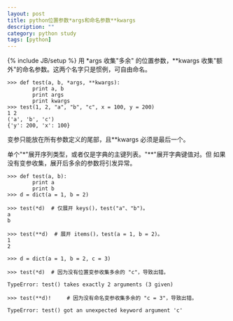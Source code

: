 ```yaml
---
layout: post
title: python位置参数*args和命名参数**kwargs
description: ""
category: python study
tags: [python]
---
```

{% include JB/setup %}
用 \*args 收集"多余"   的位置参数，\*\*kwargs 收集"额外"的命名参数。这两个名字只是惯例，可自由命名。

    >>> def test(a, b, *args, **kwargs):
            print a, b
            print args
            print kwargs
    >>> test(1, 2, "a", "b", "c", x = 100, y = 200)
    1 2
    ('a', 'b', 'c')
    {'y': 200, 'x': 100}

变参只能放在所有参数定义的尾部，且\*\*kwargs 必须是最后一个。

单个"\*"展开序列类型，或者仅是字典的主键列表。"\*\*"展开字典键值对。但
如果没有变参收集，展开后多余的参数将引发异常。

    >>> def test(a, b):
            print a
            print b
    >>> d = dict(a = 1, b = 2)
 
    >>> test(*d)  # 仅展开 keys()，test("a"、"b")。
    a
    b
 
    >>> test(**d)  # 展开 items()，test(a = 1, b = 2)。
    1
    2

    >>> d = dict(a = 1, b = 2, c = 3)
 
    >>> test(*d)  # 因为没有位置变参收集多余的 "c"，导致出错。
 
    TypeError: test() takes exactly 2 arguments (3 given)
 
    >>> test(**d)!     # 因为没有命名变参收集多余的 "c = 3"，导致出错。
 
    TypeError: test() got an unexpected keyword argument 'c'
